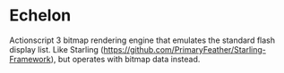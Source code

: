Echelon
=======

Actionscript 3 bitmap rendering engine that emulates the standard flash display list. Like Starling (https://github.com/PrimaryFeather/Starling-Framework), but operates with bitmap data instead.
